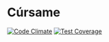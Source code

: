 Cúrsame
=====

[![Code Climate](https://codeclimate.com/repos/551b23b2e30ba036da000bab/badges/3e11c09a85360bf7112c/gpa.svg)](https://codeclimate.com/repos/551b23b2e30ba036da000bab/feed)
[![Test Coverage](https://codeclimate.com/repos/551b23b2e30ba036da000bab/badges/3e11c09a85360bf7112c/coverage.svg)](https://codeclimate.com/repos/551b23b2e30ba036da000bab/feed)
